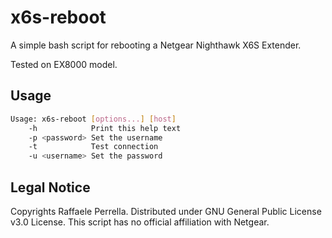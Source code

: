 # x6s-reboot
A simple bash script for rebooting a Netgear Nighthawk X6S Extender.

Tested on EX8000 model.

## Usage
```sh
Usage: x6s-reboot [options...] [host]
    -h            Print this help text
    -p <password> Set the username
    -t            Test connection
    -u <username> Set the password
```

## Legal Notice
Copyrights Raffaele Perrella.
Distributed under GNU General Public License v3.0 License.
This script has no official affiliation with Netgear.

